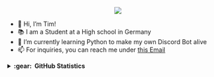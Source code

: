 <p align="center">
  <img src="https://github-profile-trophy.vercel.app/?username=Fluqzy&rank=SECRET,SSS,SS,S,AAA,AA,A,B,C&margin-w=5&no-bg=true&no-frame=true"/></a>
  </p>
  
- 👋 Hi, I’m Tim!
- 📚 I am a Student at a High school in Germany
- 🌱 I’m currently learning Python to make my own Discord Bot alive
- 📫 For inquiries, you can reach me under [this Email](mailto:tim@fluqzy.eu)

<details>
  <summary><b>:gear: &nbsp;GitHub Statistics</b></summary>
  <br/>
  <p align="center">
      <img src="https://raw.githubusercontent.com/Fluqzy/github-stats-transparent/output/generated/overview.svg">
      <img src="https://raw.githubusercontent.com/Fluqzy/github-stats-transparent/output/generated/languages.svg">
  </p>
</details>
